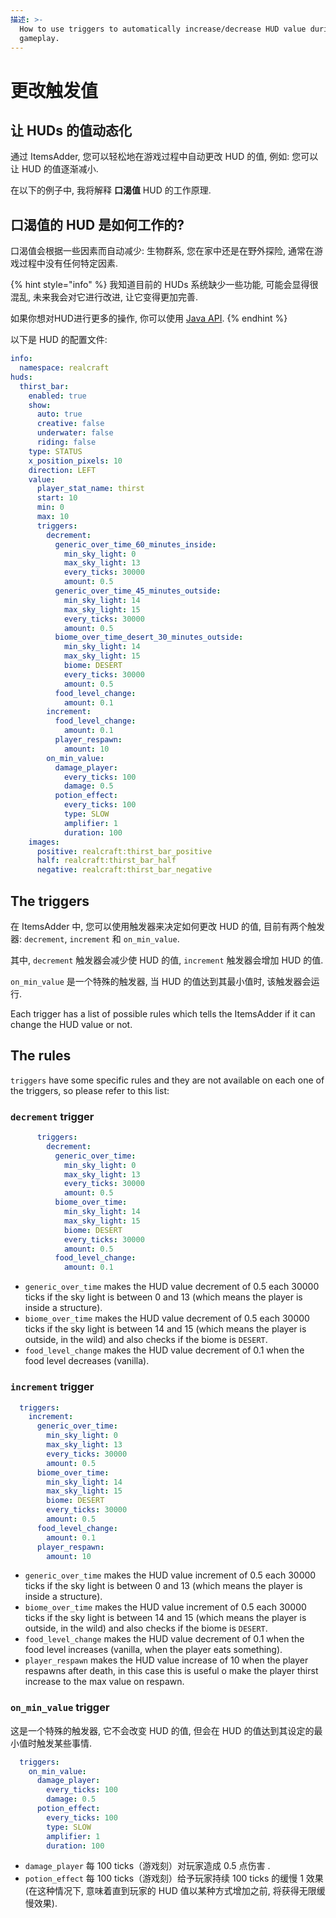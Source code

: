 ```yaml
---
描述: >-
  How to use triggers to automatically increase/decrease HUD value during
  gameplay.
---
```


# 更改触发值

## 让 HUDs 的值动态化

通过 ItemsAdder, 您可以轻松地在游戏过程中自动更改 HUD 的值, 例如: 您可以让 HUD 的值逐渐减小.

在以下的例子中, 我将解释 **口渴值** HUD 的工作原理.

## 口渴值的 HUD 是如何工作的?

口渴值会根据一些因素而自动减少: 生物群系, 您在家中还是在野外探险, 通常在游戏过程中没有任何特定因素.

{% hint style="info" %}
我知道目前的 HUDs 系统缺少一些功能, 可能会显得很混乱, 未来我会对它进行改进, 让它变得更加完善.

如果你想对HUD进行更多的操作, 你可以使用 [Java API](../../../developers/java-api/).
{% endhint %}

以下是 HUD 的配置文件:

```yaml
info:
  namespace: realcraft
huds:
  thirst_bar:
    enabled: true
    show:
      auto: true
      creative: false
      underwater: false
      riding: false
    type: STATUS
    x_position_pixels: 10
    direction: LEFT
    value:
      player_stat_name: thirst
      start: 10
      min: 0
      max: 10
      triggers:
        decrement:
          generic_over_time_60_minutes_inside:
            min_sky_light: 0
            max_sky_light: 13
            every_ticks: 30000
            amount: 0.5
          generic_over_time_45_minutes_outside:
            min_sky_light: 14
            max_sky_light: 15
            every_ticks: 30000
            amount: 0.5
          biome_over_time_desert_30_minutes_outside:
            min_sky_light: 14
            max_sky_light: 15
            biome: DESERT
            every_ticks: 30000
            amount: 0.5
          food_level_change:
            amount: 0.1
        increment:
          food_level_change:
            amount: 0.1
          player_respawn:
            amount: 10
        on_min_value:
          damage_player:
            every_ticks: 100
            damage: 0.5
          potion_effect:
            every_ticks: 100
            type: SLOW
            amplifier: 1
            duration: 100
    images:
      positive: realcraft:thirst_bar_positive
      half: realcraft:thirst_bar_half
      negative: realcraft:thirst_bar_negative

```

## The triggers

在 ItemsAdder 中, 您可以使用触发器来决定如何更改 HUD 的值, 目前有两个触发器: `decrement`, `increment` 和 `on_min_value`.

其中, `decrement` 触发器会减少使 HUD 的值, `increment` 触发器会增加 HUD 的值.

`on_min_value` 是一个特殊的触发器, 当 HUD 的值达到其最小值时, 该触发器会运行.

Each trigger has a list of possible rules which tells the ItemsAdder if it can change the HUD value or not.

## The rules

`triggers` have some specific rules and they are not available on each one of the triggers, so please refer to this list:

### `decrement` trigger

```yaml
      triggers:
        decrement:
          generic_over_time:
            min_sky_light: 0
            max_sky_light: 13
            every_ticks: 30000
            amount: 0.5
          biome_over_time:
            min_sky_light: 14
            max_sky_light: 15
            biome: DESERT
            every_ticks: 30000
            amount: 0.5
          food_level_change:
            amount: 0.1
```

* `generic_over_time` makes the HUD value decrement of 0.5 each 30000 ticks if the sky light is between 0 and 13 (which means the player is inside a structure).
* `biome_over_time` makes the HUD value decrement of 0.5 each 30000 ticks if the sky light is between 14 and 15 (which means the player is outside, in the wild) and also checks if the biome is `DESERT`.
* `food_level_change` makes the HUD value decrement of 0.1 when the food level decreases (vanilla).

### `increment` trigger

```yaml
  triggers:
    increment:
      generic_over_time:
        min_sky_light: 0
        max_sky_light: 13
        every_ticks: 30000
        amount: 0.5
      biome_over_time:
        min_sky_light: 14
        max_sky_light: 15
        biome: DESERT
        every_ticks: 30000
        amount: 0.5
      food_level_change:
        amount: 0.1
      player_respawn:
        amount: 10
```

* `generic_over_time` makes the HUD value increment of 0.5 each 30000 ticks if the sky light is between 0 and 13 (which means the player is inside a structure).
* `biome_over_time` makes the HUD value increment of 0.5 each 30000 ticks if the sky light is between 14 and 15 (which means the player is outside, in the wild) and also checks if the biome is `DESERT`.
* `food_level_change` makes the HUD value decrement of 0.1 when the food level increases (vanilla, when the player eats something).
* `player_respawn` makes the HUD value increase of 10 when the player respawns after death, in this case this is useful o make the player thirst increase to the max value on respawn.

### `on_min_value` trigger

这是一个特殊的触发器, 它不会改变 HUD 的值, 但会在 HUD 的值达到其设定的最小值时触发某些事情.

```yaml
  triggers:
    on_min_value:
      damage_player:
        every_ticks: 100
        damage: 0.5
      potion_effect:
        every_ticks: 100
        type: SLOW
        amplifier: 1
        duration: 100
```

* `damage_player` 每 100 ticks（游戏刻）对玩家造成 0.5 点伤害 .
* `potion_effect` 每 100 ticks（游戏刻）给予玩家持续 100 ticks 的缓慢 1 效果(在这种情况下, 意味着直到玩家的 HUD 值以某种方式增加之前, 将获得无限缓慢效果).
